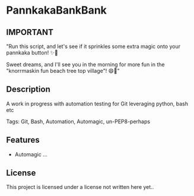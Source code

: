 # PannkakaBankBank
<!-- ![Image](github_repo_image.webp) -->

## IMPORTANT
"Run this script, and let's see if it sprinkles some extra magic onto your pannkaka button! ✨🥞

Sweet dreams, and I'll see you in the morning for more fun in the "knorrmaskin fun beach tree top village"! 😄🌴"

## Description
A work in progress with automation testing for Git leveraging python, bash etc

Tags: Git, Bash, Automation, Automagic, un-PEP8-perhaps

## Features
- Automagic ...

## License
This project is licensed under a license not written here yet..

